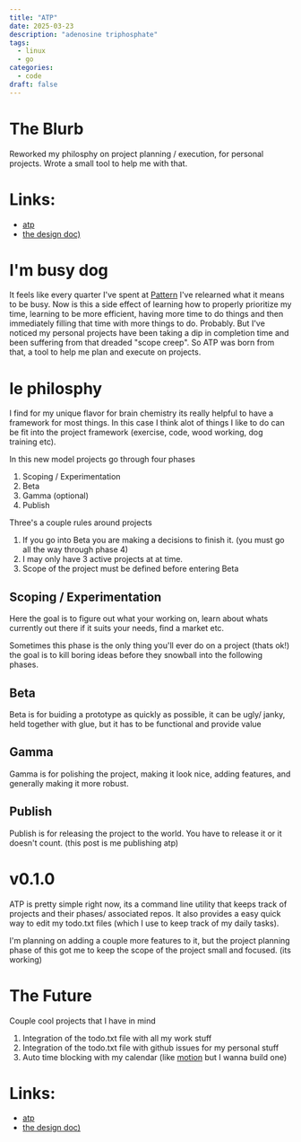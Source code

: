 ```yaml
---
title: "ATP"
date: 2025-03-23 
description: "adenosine triphosphate" 
tags:
  - linux
  - go
categories:
  - code 
draft: false
---
```

# The Blurb

Reworked my philosphy on project planning / execution, for personal projects. Wrote a small tool to help me with that.

# Links:
- [atp](https://github.com/arjungandhi/atp)
- [the design doc)](https;//github.com/arjungandhi/atp/design_doc.md)

<end-tldr>

# I'm busy dog

It feels like every quarter I've spent at [Pattern](https://patternlabs.ai) I've relearned what it means to be busy. Now is this a side effect of learning how to properly prioritize my time, learning to be more efficient, having more time to do things and then immediately filling that time with more things to do. Probably. But I've noticed my personal projects have been taking a dip in completion time and been suffering from that dreaded "scope creep". So ATP was born from that, a tool to help me plan and execute on projects. 

# le philosphy 

I find for my unique flavor for brain chemistry its really helpful to have a framework for most things. In this case I think alot of things I like to do can be fit into the project framework (exercise, code, wood working, dog training etc). 


In this new model projects go through four phases 

1. Scoping / Experimentation
2. Beta
3. Gamma (optional)
4. Publish

Three's a couple rules around projects

1. If you go into Beta you are making a decisions to finish it. (you must go all the way through phase 4)
2. I may only have 3 active projects at at time.
3. Scope of the project must be defined before entering Beta


## Scoping / Experimentation

Here the goal is to figure out what your working on, learn about whats currently out there if it suits your needs, find a market etc. 

Sometimes this phase is the only thing you'll ever do on a project (thats ok!) the goal is to kill boring ideas before they snowball into the following phases. 

## Beta

Beta is for buiding a prototype as quickly as possible, it can be ugly/ janky, held together with glue, but it has to be functional and provide value 


## Gamma

Gamma is for polishing the project, making it look nice, adding features, and generally making it more robust.


## Publish

Publish is for releasing the project to the world. You have to release it or it doesn't count. (this post is me publishing atp)


# v0.1.0

ATP is pretty simple right now, its a command line utility that keeps track of projects and their phases/ associated repos. It also provides a easy quick way to edit my todo.txt files (which I use to keep track of my daily tasks).

I'm planning on adding a couple more features to it, but the project planning phase of this got me to keep the scope of the project small and focused. (its working) 


# The Future

Couple cool projects that I have in mind
1. Integration of the todo.txt file with all my work stuff
2. Integration of the todo.txt file with github issues for my personal stuff 
3. Auto time blocking with my calendar (like [motion](https://motion.so) but I wanna build one)

# Links:
- [atp](https://github.com/arjungandhi/atp)
- [the design doc)](https;//github.com/arjungandhi/atp/design_doc.md)


